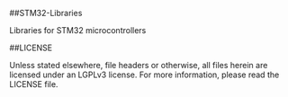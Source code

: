 ##STM32-Libraries

Libraries for STM32 microcontrollers

##LICENSE

Unless stated elsewhere, file headers or otherwise, all files herein are licensed under an LGPLv3 license. For more information, please read the LICENSE file.